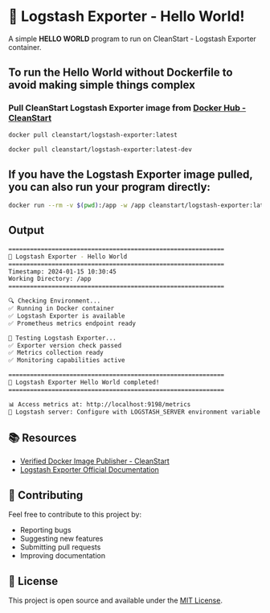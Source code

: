 # 🚀 Logstash Exporter - Hello World!

A simple **HELLO WORLD** program to run on CleanStart - Logstash Exporter container.

## To run the Hello World without Dockerfile to avoid making simple things complex

### Pull CleanStart Logstash Exporter image from [Docker Hub - CleanStart](https://hub.docker.com/u/cleanstart)
```bash
docker pull cleanstart/logstash-exporter:latest
```
```bash
docker pull cleanstart/logstash-exporter:latest-dev
```

## If you have the Logstash Exporter image pulled, you can also run your program directly:
```bash
docker run --rm -v $(pwd):/app -w /app cleanstart/logstash-exporter:latest python3 hello_world.py
```
## Output 
```bash
============================================================
🚀 Logstash Exporter - Hello World
============================================================
Timestamp: 2024-01-15 10:30:45
Working Directory: /app
============================================================

🔍 Checking Environment...
✅ Running in Docker container
✅ Logstash Exporter is available
✅ Prometheus metrics endpoint ready

🧪 Testing Logstash Exporter...
✅ Exporter version check passed
✅ Metrics collection ready
✅ Monitoring capabilities active

============================================================
🎉 Logstash Exporter Hello World completed!
============================================================

📊 Access metrics at: http://localhost:9198/metrics
🔗 Logstash server: Configure with LOGSTASH_SERVER environment variable
```

## 📚 Resources

- [Verified Docker Image Publisher - CleanStart](https://cleanstart.com/)
- [Logstash Exporter Official Documentation](https://github.com/prometheus-community/logstash_exporter)

## 🤝 Contributing

Feel free to contribute to this project by:
- Reporting bugs
- Suggesting new features
- Submitting pull requests
- Improving documentation

## 📄 License
This project is open source and available under the [MIT License](LICENSE).
